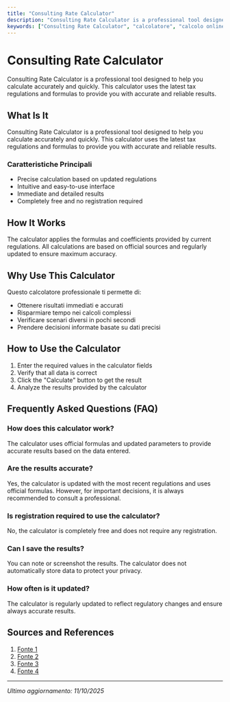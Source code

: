 ```yaml
---
title: "Consulting Rate Calculator"
description: "Consulting Rate Calculator is a professional tool designed to help you calculate accurately and quickly. This calculator uses the latest tax regulations and formulas to provide you with accurate and reliable results."
keywords: ["Consulting Rate Calculator", "calcolatore", "calcolo online"]
---
```


# Consulting Rate Calculator

Consulting Rate Calculator is a professional tool designed to help you calculate accurately and quickly. This calculator uses the latest tax regulations and formulas to provide you with accurate and reliable results.

## What Is It

Consulting Rate Calculator is a professional tool designed to help you calculate accurately and quickly. This calculator uses the latest tax regulations and formulas to provide you with accurate and reliable results.

### Caratteristiche Principali

- Precise calculation based on updated regulations
- Intuitive and easy-to-use interface
- Immediate and detailed results
- Completely free and no registration required

## How It Works

The calculator applies the formulas and coefficients provided by current regulations. All calculations are based on official sources and regularly updated to ensure maximum accuracy.

## Why Use This Calculator

Questo calcolatore professionale ti permette di:

- Ottenere risultati immediati e accurati
- Risparmiare tempo nei calcoli complessi
- Verificare scenari diversi in pochi secondi
- Prendere decisioni informate basate su dati precisi

## How to Use the Calculator

1. Enter the required values in the calculator fields
2. Verify that all data is correct
3. Click the "Calculate" button to get the result
4. Analyze the results provided by the calculator

## Frequently Asked Questions (FAQ)

### How does this calculator work?

The calculator uses official formulas and updated parameters to provide accurate results based on the data entered.

### Are the results accurate?

Yes, the calculator is updated with the most recent regulations and uses official formulas. However, for important decisions, it is always recommended to consult a professional.

### Is registration required to use the calculator?

No, the calculator is completely free and does not require any registration.

### Can I save the results?

You can note or screenshot the results. The calculator does not automatically store data to protect your privacy.

### How often is it updated?

The calculator is regularly updated to reflect regulatory changes and ensure always accurate results.

## Sources and References

1. [Fonte 1](https://www.le-herring.com/calculators/consulting-rate)
2. [Fonte 2](https://www.indeed.com/career-advice/pay-salary/consultant-hourly-rate)
3. [Fonte 3](https://www.crossfireconsulting.com/calculator.php)
4. [Fonte 4](https://www.getharvest.com/resources/hourly-rate-calculator)

---

*Ultimo aggiornamento: 11/10/2025*
